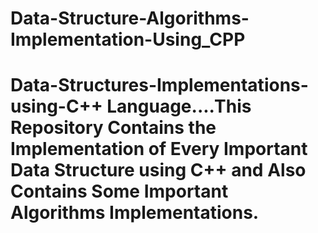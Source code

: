 # Data-Structure-Algorithms-Implementation-Using_CPP
# Data-Structures-Implementations-using-C++ Language....This Repository Contains the Implementation of Every Important Data Structure using C++ and Also Contains Some Important Algorithms Implementations.
